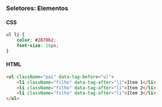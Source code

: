 
### Seletores: Elementos

#### CSS

```css
ul li {
	color: #2870b2;
	font-size: 16px;
}
```

#### HTML

```html
<ul className="pai" data-tag-before="ul">
	<li className="filho" data-tag-after="li">Item 1</li>
	<li className="filho" data-tag-after="li">Item 2</li>
	<li className="filho" data-tag-after="li">Item 3</li>
</ul>
```

